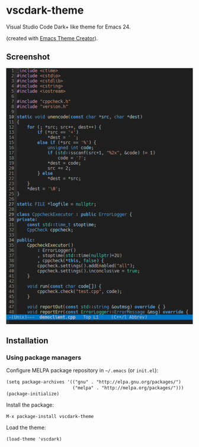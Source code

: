# vscdark-theme

Visual Studio Code Dark+ like theme for Emacs 24.

(created with [Emacs Theme Creator](http://emacs-theme-creator.appspot.com)).


## Screenshot

![Screenshot](https://github.com/abelikoff/vscdark-theme/raw/master/screenshot.png)


## Installation

### Using package managers

Configure MELPA package repository in `~/.emacs` (or `init.el`):

    (setq package-archives '(("gnu" . "http://elpa.gnu.org/packages/")
                             ("melpa" . "http://melpa.org/packages/")))
    (package-initialize)


Install the package:

    M-x package-install vscdark-theme


Load the theme:

    (load-theme 'vscdark)
